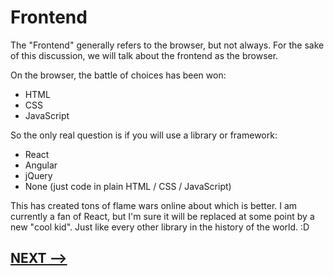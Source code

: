 # Frontend

The "Frontend" generally refers to the browser, but not always. For the sake of this discussion, we will talk about the frontend as the browser. 

On the browser, the battle of choices has been won:
* HTML
* CSS
* JavaScript

So the only real question is if you will use a library or framework:
* React 
* Angular
* jQuery
* None (just code in plain HTML / CSS / JavaScript)


This has created tons of flame wars online about which is better. I am currently a fan of React, but I'm sure it will be replaced at some point by a new "cool kid".  Just like every other library in the history of the world. :D 

## [NEXT -->](07-decided-architecture.md)
